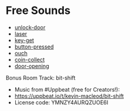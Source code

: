 # Free Sounds

* [unlock-door](https://pixabay.com/sound-effects/opening-metal-door-199581/)
* [laser](https://pixabay.com/sound-effects/laser-gun-81720/)
* [key-get](https://pixabay.com/sound-effects/key-get-39925/)
* [button-pressed](https://pixabay.com/sound-effects/search/button%20press/)
* [ouch](https://pixabay.com/sound-effects/search/ouch%20sound/)
* [coin-collect](https://pixabay.com/sound-effects/coin-collect-retro-8-bit-sound-effect-145251/)
* [door-opening](https://pixabay.com/sound-effects/dorm-door-opening-6038/)

Bonus Room Track: bit-shift
- Music from #Uppbeat (free for Creators!):
- https://uppbeat.io/t/kevin-macleod/bit-shift
- License code: YMNZY4AURQZUOE6I